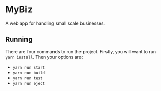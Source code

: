 # MyBiz

A web app for handling small scale businesses.

## Running
There are four commands to run the project. Firstly, you will want to run `yarn install`. Then your options are:
  - `yarn run start`
  - `yarn run build`
  - `yarn run test`
  - `yarn run eject`
